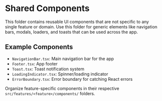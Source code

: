 # Shared Components

This folder contains reusable UI components that are not specific to any single feature or domain. Use this folder for generic elements like navigation bars, modals, loaders, and toasts that can be used across the app.

## Example Components
- `NavigationBar.tsx`: Main navigation bar for the app
- `Footer.tsx`: App footer
- `Toast.tsx`: Toast notification system
- `LoadingIndicator.tsx`: Spinner/loading indicator
- `ErrorBoundary.tsx`: Error boundary for catching React errors

Organize feature-specific components in their respective `src/features/<feature>/components/` folders. 